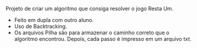 Projeto de criar um algoritmo que consiga resolver o jogo Resta Um.
- Feito em dupla com outro aluno.
- Uso de Backtracking.
- Os arquivos Pilha são para armazenar o caminho correto que o algoritmo encontrou. Depois, cada passo é impresso em um arquivo txt.
